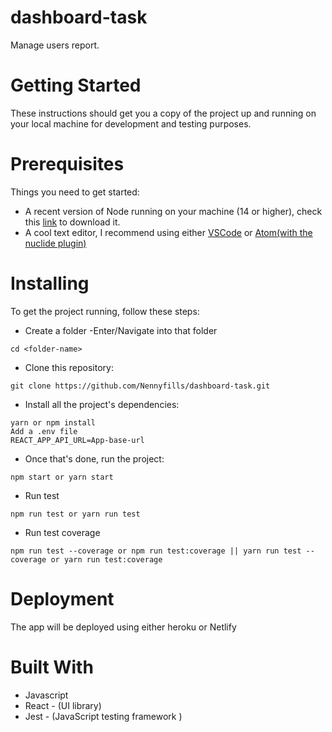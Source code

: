 # dashboard-task
Manage users report.

# Getting Started
These instructions should get you a copy of the project up and running on your local machine for development and testing purposes.

# Prerequisites
Things you need to get started:
- A recent version of Node running on your machine (14 or higher), check this [link](https://nodejs.org/en/download/) to download it.
- A cool text editor, I recommend using either [VSCode](https://code.visualstudio.com/download) or [Atom(with the nuclide plugin)](https://nuclide.io/docs/editor/setup/)

# Installing
To get the project running, follow these steps:
- Create a folder
-Enter/Navigate into that folder
```
cd <folder-name>
```
- Clone this repository:
```
git clone https://github.com/Nennyfills/dashboard-task.git
```

- Install all the project's dependencies:
```
yarn or npm install
Add a .env file
REACT_APP_API_URL=App-base-url
```
- Once that's done, run the project:
```
npm start or yarn start
```
- Run test
```
npm run test or yarn run test
```
- Run test coverage
```
npm run test --coverage or npm run test:coverage || yarn run test --coverage or yarn run test:coverage
```
# Deployment
The app will be deployed using either heroku or Netlify

# Built With
- Javascript
- React - (UI library)
- Jest - (JavaScript testing framework )
